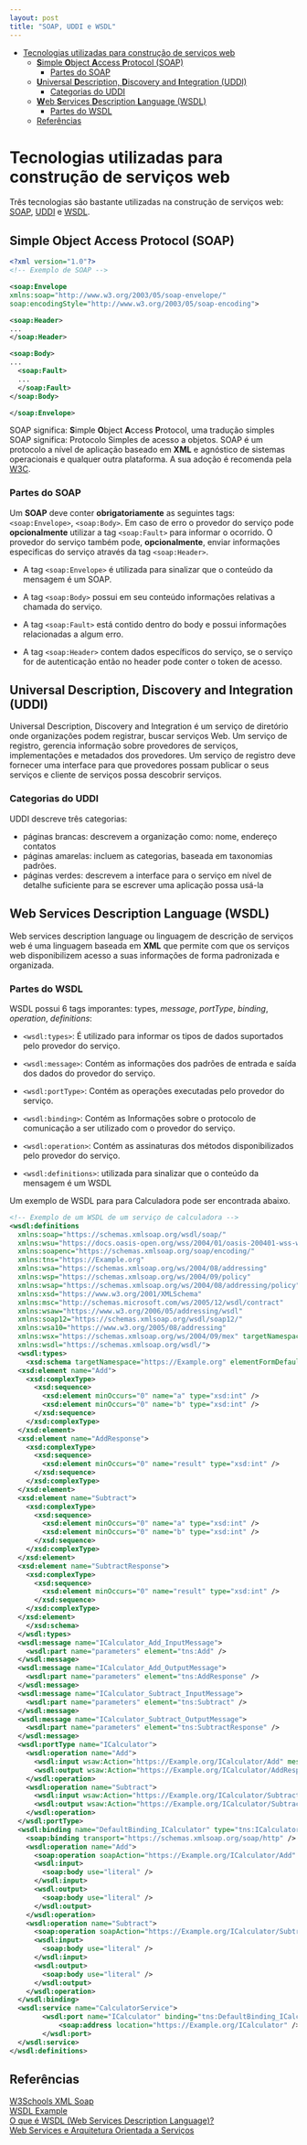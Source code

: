 ```yaml
---
layout: post
title: "SOAP, UDDI e WSDL"
---
```


<!--toc:start-->

- [Tecnologias utilizadas para construção de serviços web](#tecnologias-utilizadas-para-construção-de-serviços-web)
  - [**S**imple **O**bject **A**ccess **P**rotocol (SOAP)](#simple-object-access-protocol-soap)
    - [Partes do SOAP](#partes-do-soap)
  - [**U**niversal **D**escription, **D**iscovery and **I**ntegration (UDDI)](#universal-description-discovery-and-integration-uddi)
    - [Categorias do UDDI](#categorias-do-uddi)
  - [**W**eb **S**ervices **D**escription **L**anguage (WSDL)](#web-services-description-language-wsdl)
    - [Partes do WSDL](#partes-do-wsdl)
  - [Referências](#referências)

 <!--toc:end-->

# Tecnologias utilizadas para construção de serviços web

Três tecnologias são bastante utilizadas na construção de serviços web:
[SOAP](#simple-object-access-protocol-soap), [UDDI](#universal-description-discovery-and-integration-uddi) e [WSDL](#web-services-description-language-wsdl).

## **S**imple **O**bject **A**ccess **P**rotocol (SOAP)

```xml
<?xml version="1.0"?>
<!-- Exemplo de SOAP -->

<soap:Envelope
xmlns:soap="http://www.w3.org/2003/05/soap-envelope/"
soap:encodingStyle="http://www.w3.org/2003/05/soap-encoding">

<soap:Header>
...
</soap:Header>

<soap:Body>
...
  <soap:Fault>
  ...
  </soap:Fault>
</soap:Body>

</soap:Envelope>
```

SOAP significa: **S**imple **O**bject **A**ccess **P**rotocol, uma tradução simples SOAP significa: Protocolo Simples de acesso a objetos.
SOAP é um protocolo a nível de aplicação baseado em **XML** e agnóstico de sistemas operacionais e qualquer outra plataforma. A sua adoção
é recomenda pela [W3C](https://www.w3.org/TR/soap/).

### Partes do SOAP

Um **SOAP** deve conter **obrigatoriamente** as seguintes tags: `<soap:Envelope>`, `<soap:Body>`. Em caso de erro o provedor do serviço pode **opcionalmente** utilizar a
tag `<soap:Fault>` para informar o ocorrido. O provedor do serviço também pode, **opcionalmente**, enviar informações especificas do serviço através da tag `<soap:Header>`.

- A tag `<soap:Envelope>` é utilizada para sinalizar que o conteúdo da mensagem é um SOAP.

- A tag `<soap:Body>` possui em seu conteúdo informações relativas a chamada do serviço.

- A tag `<soap:Fault>` está contido dentro do body e possui informações relacionadas a algum erro.

- A tag `<soap:Header>` contem dados específicos do serviço, se o serviço for de autenticação então no header pode conter o token de acesso.

## **U**niversal **D**escription, **D**iscovery and **I**ntegration (UDDI)

Universal Description, Discovery and Integration é um serviço de diretório onde organizações podem registrar, buscar serviços Web.
Um serviço de registro, gerencia informação sobre provedores de serviços, implementações e metadados dos provedores. Um serviço de
registro deve fornecer uma interface para que provedores possam publicar o seus serviços e cliente de serviços possa descobrir serviços.

### Categorias do UDDI

UDDI descreve três categorias:

- páginas brancas: descrevem a organização como: nome, endereço contatos
- páginas amarelas: incluem as categorias, baseada em taxonomias padrões.
- páginas verdes: descrevem a interface para o serviço em nível de detalhe suficiente para se escrever uma aplicação possa usá-la

## **W**eb **S**ervices **D**escription **L**anguage (WSDL)

Web services description language ou linguagem de descrição de serviços web é uma linguagem baseada em **XML** que permite
com que os serviços web disponibilizem acesso a suas informações de forma padronizada e organizada.

### Partes do WSDL

WSDL possui 6 tags imporantes: types, _message_, _portType_, _binding_, _operation_, _definitions_:

- `<wsdl:types>`: É utilizado para informar os tipos de dados suportados pelo provedor do serviço.

- `<wsdl:message>`: Contém as informações dos padrões de entrada e saída dos dados do provedor do serviço.

- `<wsdl:portType>`: Contém as operações executadas pelo provedor do serviço.

- `<wsdl:binding>`: Contém as Informações sobre o protocolo de comunicação a ser utilizado com o provedor do serviço.

- `<wsdl:operation>`: Contém as assinaturas dos métodos disponibilizados pelo provedor do serviço.

- `<wsdl:definitions>`: utilizada para sinalizar que o conteúdo da mensagem é um WSDL

Um exemplo de WSDL para para Calculadora pode ser encontrada abaixo.

```xml
<!-- Exemplo de um WSDL de um serviço de calculadora -->
<wsdl:definitions
  xmlns:soap="https://schemas.xmlsoap.org/wsdl/soap/"
  xmlns:wsu="https://docs.oasis-open.org/wss/2004/01/oasis-200401-wss-wssecurity-utility-1.0.xsd"
  xmlns:soapenc="https://schemas.xmlsoap.org/soap/encoding/"
  xmlns:tns="https://Example.org"
  xmlns:wsa="https://schemas.xmlsoap.org/ws/2004/08/addressing"
  xmlns:wsp="https://schemas.xmlsoap.org/ws/2004/09/policy"
  xmlns:wsap="https://schemas.xmlsoap.org/ws/2004/08/addressing/policy"
  xmlns:xsd="https://www.w3.org/2001/XMLSchema"
  xmlns:msc="http://schemas.microsoft.com/ws/2005/12/wsdl/contract"
  xmlns:wsaw="https://www.w3.org/2006/05/addressing/wsdl"
  xmlns:soap12="https://schemas.xmlsoap.org/wsdl/soap12/"
  xmlns:wsa10="https://www.w3.org/2005/08/addressing"
  xmlns:wsx="https://schemas.xmlsoap.org/ws/2004/09/mex" targetNamespace="https://Example.org"
  xmlns:wsdl="https://schemas.xmlsoap.org/wsdl/">
  <wsdl:types>
    <xsd:schema targetNamespace="https://Example.org" elementFormDefault="qualified" >
  <xsd:element name="Add">
    <xsd:complexType>
      <xsd:sequence>
        <xsd:element minOccurs="0" name="a" type="xsd:int" />
        <xsd:element minOccurs="0" name="b" type="xsd:int" />
      </xsd:sequence>
    </xsd:complexType>
  </xsd:element>
  <xsd:element name="AddResponse">
    <xsd:complexType>
      <xsd:sequence>
        <xsd:element minOccurs="0" name="result" type="xsd:int" />
      </xsd:sequence>
    </xsd:complexType>
  </xsd:element>
  <xsd:element name="Subtract">
    <xsd:complexType>
      <xsd:sequence>
        <xsd:element minOccurs="0" name="a" type="xsd:int" />
        <xsd:element minOccurs="0" name="b" type="xsd:int" />
      </xsd:sequence>
    </xsd:complexType>
  </xsd:element>
  <xsd:element name="SubtractResponse">
    <xsd:complexType>
      <xsd:sequence>
        <xsd:element minOccurs="0" name="result" type="xsd:int" />
      </xsd:sequence>
    </xsd:complexType>
  </xsd:element>
    </xsd:schema>
  </wsdl:types>
  <wsdl:message name="ICalculator_Add_InputMessage">
    <wsdl:part name="parameters" element="tns:Add" />
  </wsdl:message>
  <wsdl:message name="ICalculator_Add_OutputMessage">
    <wsdl:part name="parameters" element="tns:AddResponse" />
  </wsdl:message>
  <wsdl:message name="ICalculator_Subtract_InputMessage">
    <wsdl:part name="parameters" element="tns:Subtract" />
  </wsdl:message>
  <wsdl:message name="ICalculator_Subtract_OutputMessage">
    <wsdl:part name="parameters" element="tns:SubtractResponse" />
  </wsdl:message>
  <wsdl:portType name="ICalculator">
    <wsdl:operation name="Add">
      <wsdl:input wsaw:Action="https://Example.org/ICalculator/Add" message="tns:ICalculator_Add_InputMessage" />
      <wsdl:output wsaw:Action="https://Example.org/ICalculator/AddResponse" message="tns:ICalculator_Add_OutputMessage" />
    </wsdl:operation>
    <wsdl:operation name="Subtract">
      <wsdl:input wsaw:Action="https://Example.org/ICalculator/Subtract" message="tns:ICalculator_Subtract_InputMessage" />
      <wsdl:output wsaw:Action="https://Example.org/ICalculator/SubtractResponse" message="tns:ICalculator_Subtract_OutputMessage" />
    </wsdl:operation>
  </wsdl:portType>
  <wsdl:binding name="DefaultBinding_ICalculator" type="tns:ICalculator">
    <soap:binding transport="https://schemas.xmlsoap.org/soap/http" />
    <wsdl:operation name="Add">
      <soap:operation soapAction="https://Example.org/ICalculator/Add" style="document" />
      <wsdl:input>
        <soap:body use="literal" />
      </wsdl:input>
      <wsdl:output>
        <soap:body use="literal" />
      </wsdl:output>
    </wsdl:operation>
    <wsdl:operation name="Subtract">
      <soap:operation soapAction="https://Example.org/ICalculator/Subtract" style="document" />
      <wsdl:input>
        <soap:body use="literal" />
      </wsdl:input>
      <wsdl:output>
        <soap:body use="literal" />
      </wsdl:output>
    </wsdl:operation>
  </wsdl:binding>
  <wsdl:service name="CalculatorService">
        <wsdl:port name="ICalculator" binding="tns:DefaultBinding_ICalculator">
            <soap:address location="https://Example.org/ICalculator" />
        </wsdl:port>
  </wsdl:service>
</wsdl:definitions>
```

## Referências

[W3Schools XML Soap][W3Schools]  
[WSDL Example][WSDL example]  
[O que é WSDL (Web Services Description Language)?](https://pt.stackoverflow.com/questions/29116/o-que-%c3%a9-wsdl-web-services-description-language)  
[Web Services e Arquitetura Orientada a Serviços](https://pauloricmarinho.gitbook.io/desenvolvimento/webservices/web-services-and-soa)  

[W3Schools]: https://www.w3schools.com/xml/xml_soap.asp
[WSDL example]: https://learn.microsoft.com/en-us/windows/win32/wsw/calculatorwsdl?redirectedfrom=MSDN
